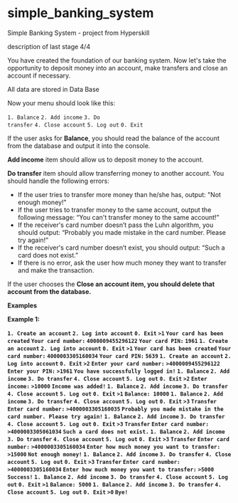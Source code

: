 # simple_banking_system
<p> Simple Banking System - project from Hyperskill </p>
<p> description of last stage 4/4 </p>
<p>You have created the foundation of our banking system. Now let's take the opportunity to deposit money into an account, make transfers and close an account if necessary.</p>
<p> All data are stored in Data Base </p>
<p>Now your menu should look like this:</p>

<code>1. Balance</code>
<code>2. Add income</code>
<code>3. Do transfer</code>
<code>4. Close account</code>
<code>5. Log out</code>
<code>0. Exit</code>

<p>If the user asks for <b>Balance</b>, you should read the balance of the account from the database and output it into the console.</p>

<p><b>Add income</b> item should allow us to deposit money to the account.</p>

<p><b>Do transfer</b> item should allow transferring money to another account. You should handle the following errors:</p>
<ul>
<li>If the user tries to transfer more money than he/she has, output: "Not enough money!"</li>
<li>If the user tries to transfer money to the same account, output the following message: “You can't transfer money to the same account!”</li>
<li>If the receiver's card number doesn’t pass the Luhn algorithm, you should output: “Probably you made mistake in the card number. Please try again!”</li>
<li>If the receiver's card number doesn’t exist, you should output: “Such a card does not exist.”</li>
<li>If there is no error, ask the user how much money they want to transfer and make the transaction.</li>


</ul>

<p>If the user chooses the <b>Close an account<b> item, you should delete that account from the database.</p>

<p><b>Examples</b></p>
<p>Example 1:</p>
<code>1. Create an account</code>
<code>2. Log into account</code>
<code>0. Exit</code>
<code>>1</code>
<code></code>
<code>Your card has been created</code>
<code>Your card number:</code>
<code>4000009455296122</code>
<code>Your card PIN:</code>
<code>1961</code>
<code></code>
<code>1. Create an account</code>
<code>2. Log into account</code>
<code>0. Exit</code>
<code>>1</code>
<code></code>
<code>Your card has been created</code>
<code>Your card number:</code>
<code>4000003305160034</code>
<code>Your card PIN:</code>
<code>5639</code>
<code></code>
<code>1. Create an account</code>
<code>2. Log into account</code>
<code>0. Exit</code>
<code>>2</code>
<code></code>
<code>Enter your card number:</code>
<code>>4000009455296122</code>
<code>Enter your PIN:</code>
<code>>1961</code>
<code></code>
<code>You have successfully logged in!</code>
<code></code>
<code>1. Balance</code>
<code>2. Add income</code>
<code>3. Do transfer</code>
<code>4. Close account</code>
<code>5. Log out</code>
<code>0. Exit</code>
<code>>2</code>
<code></code>
<code>Enter income:</code>
<code>>10000</code>
<code>Income was added!</code>
<code></code>
<code>1. Balance</code>
<code>2. Add income</code>
<code>3. Do transfer</code>
<code>4. Close account</code>
<code>5. Log out</code>
<code>0. Exit</code>
<code>>1</code>
<code></code>
<code>Balance: 10000</code>
<code></code>
<code>1. Balance</code>
<code>2. Add income</code>
<code>3. Do transfer</code>
<code>4. Close account</code>
<code>5. Log out</code>
<code>0. Exit</code>
<code>>3</code>
<code></code>
<code>Transfer</code>
<code>Enter card number:</code>
<code>>4000003305160035</code>
<code>Probably you made mistake in the card number. Please try again!</code>
<code></code>
<code>1. Balance</code>
<code>2. Add income</code>
<code>3. Do transfer</code>
<code>4. Close account</code>
<code>5. Log out</code>
<code>0. Exit</code>
<code>>3</code>
<code></code>
<code>Transfer</code>
<code>Enter card number:</code>
<code>>4000003305061034</code>
<code>Such a card does not exist.</code>
<code></code>
<code>1. Balance</code>
<code>2. Add income</code>
<code>3. Do transfer</code>
<code>4. Close account</code>
<code>5. Log out</code>
<code>0. Exit</code>
<code>>3</code>
<code></code>
<code>Transfer</code>
<code>Enter card number:</code>
<code>>4000003305160034</code>
<code>Enter how much money you want to transfer:</code>
<code>>15000</code>
<code>Not enough money!</code>
<code></code>
<code>1. Balance</code>
<code>2. Add income</code>
<code>3. Do transfer</code>
<code>4. Close account</code>
<code>5. Log out</code>
<code>0. Exit</code>
<code>>3</code>
<code></code>
<code>Transfer</code>
<code>Enter card number:</code>
<code>>4000003305160034</code>
<code>Enter how much money you want to transfer:</code>
<code>>5000</code>
<code>Success!</code>
<code></code>
<code>1. Balance</code>
<code>2. Add income</code>
<code>3. Do transfer</code>
<code>4. Close account</code>
<code>5. Log out</code>
<code>0. Exit</code>
<code>>1</code>
<code></code>
<code>Balance: 5000</code>
<code></code>
<code>1. Balance</code>
<code>2. Add income</code>
<code>3. Do transfer</code>
<code>4. Close account</code>
<code>5. Log out</code>
<code>0. Exit</code>
<code></code>
<code>>0</code>
<code>Bye!</code>











